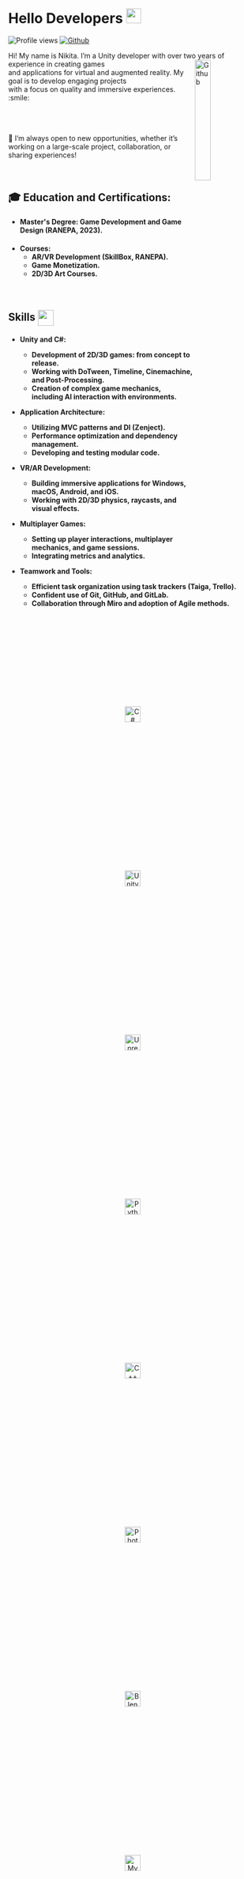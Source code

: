 <h1> Hello Developers <img src = "https://raw.githubusercontent.com/MartinHeinz/MartinHeinz/master/wave.gif" width = 30px> </h1>
<p align='center'>
</p>

![Profile views](https://komarev.com/ghpvc/?username=Grouli123&color=brightgreen) [![Github](https://img.shields.io/github/followers/Grouli123?label=Follow&style=social)](https://github.com/Grouli123)

<div size='20px'> Hi! My name is Nikita. I’m a Unity developer with over two years of experience in creating <img width="25%" align="right" alt="Github" src="https://user-images.githubusercontent.com/69174156/222849607-24ae78f6-2e79-4d7c-b809-ed393eedbad4.gif"/> games<br> and applications for virtual and augmented reality. My goal is to develop engaging projects<br> with a focus on quality and immersive experiences. :smile:
<br>
<br>
<br>
<br>

💬 I’m always open to new opportunities, whether it’s working on a large-scale project, collaboration, or sharing experiences!
<br>
<br>
<br>
<h2>🎓 Education and Certifications:</h2>
<h4>

- Master's Degree: Game Development and Game Design (RANEPA, 2023).
<h4>

- Courses:
  - AR/VR Development (SkillBox, RANEPA).
  - Game Monetization.
  - 2D/3D Art Courses.

</h4>

  </div>
<br>
<h2> Skills <img src = "https://media2.giphy.com/media/QssGEmpkyEOhBCb7e1/giphy.gif?cid=ecf05e47a0n3gi1bfqntqmob8g9aid1oyj2wr3ds3mg700bl&rid=giphy.gif" width = 32px align= 'center'> </h2>

<h4>

- Unity and C#:
  - Development of 2D/3D games: from concept to release.
  - Working with DoTween, Timeline, Cinemachine, and Post-Processing.
  - Creation of complex game mechanics, including AI interaction with environments.

- Application Architecture:
  - Utilizing MVC patterns and DI (Zenject).
  - Performance optimization and dependency management.
  - Developing and testing modular code.

- VR/AR Development:
  - Building immersive applications for Windows, macOS, Android, and iOS.
  - Working with 2D/3D physics, raycasts, and visual effects.

- Multiplayer Games:
  - Setting up player interactions, multiplayer mechanics, and game sessions.
  - Integrating metrics and analytics.

- Teamwork and Tools:
  - Efficient task organization using task trackers (Taiga, Trello).
  - Confident use of Git, GitHub, and GitLab.
  - Collaboration through Miro and adoption of Agile methods.

  </h4>
<br>
<p align="center">
  <a href="https://github.com/Grouli123?tab=repositories&q=&type=&language=csharp&sort=">
    <img width="32px" style="margin: 150px;" src="https://raw.githubusercontent.com/rahulbanerjee26/githubAboutMeGenerator/main/icons/csharp.svg" alt="C#">
  </a>
  <a href="https://github.com/Grouli123?tab=repositories&q=&type=&language=unity&sort=">
    <img width="32px" style="margin: 150px;" src="https://raw.githubusercontent.com/rahulbanerjee26/githubAboutMeGenerator/main/icons/unity.svg" alt="Unity">
  </a>
  <a href="https://github.com/Grouli123?tab=repositories&q=&type=&language=csharp&sort=">
    <img width="32px" style="margin: 150px;" src="https://raw.githubusercontent.com/rahulbanerjee26/githubAboutMeGenerator/main/icons/unreal.svg" alt="Unreal">
  </a>
  <a href="https://github.com/Grouli123?tab=repositories&q=&type=&language=python&sort=">
    <img width="32px" style="margin: 150px;" src="https://raw.githubusercontent.com/rahulbanerjee26/githubAboutMeGenerator/main/icons/python.svg" alt="Python">
  </a>
  <a href="https://github.com/Grouli123?tab=repositories&q=&type=&language=cpp&sort=">
    <img width="32px" style="margin: 150px;" src="https://raw.githubusercontent.com/rahulbanerjee26/githubAboutMeGenerator/main/icons/cpp.svg" alt="C++">
  </a>
  <a href="https://github.com/Grouli123?tab=repositories&q=&type=&language=photoshop&sort=">
    <img width="32px" style="margin: 150px;" src="https://raw.githubusercontent.com/rahulbanerjee26/githubAboutMeGenerator/main/icons/photoshop.svg" alt="Photoshop">
  </a>
  <a href="https://github.com/Grouli123?tab=repositories&q=&type=&language=blender&sort=">
    <img width="32px" style="margin: 150px;" src="https://raw.githubusercontent.com/rahulbanerjee26/githubAboutMeGenerator/main/icons/blender.svg" alt="Blender">
  </a>
  <a href="https://github.com/Grouli123?tab=repositories&q=&type=&language=mysql&sort=">
    <img width="32px" style="margin: 150px;" src="https://raw.githubusercontent.com/rahulbanerjee26/githubAboutMeGenerator/main/icons/mysql.svg" alt="MySQL">
  </a>
  <a href="https://github.com/Grouli123?tab=repositories&q=&type=&language=git&sort=">
    <img width="32px" style="margin: 150px;" src="https://raw.githubusercontent.com/rahulbanerjee26/githubAboutMeGenerator/main/icons/git.svg" alt="Git">
  </a>
</p>


<h2> 📫 Contacts: <img src='https://raw.githubusercontent.com/ShahriarShafin/ShahriarShafin/main/Assets/handshake.gif' width="75px" align= 'center'> </h2>
<h4>

- Email: Grouli123@yandex.ru
- Telegram: @Grouli123
- LinkedIn: https://www.linkedin.com/in/grouli123
</h4>
<br>
<p align="center">
  <a href = 'https://discordapp.com/users/Grouli123#7757'> <img width = '32px' align= 'center' src="https://github.com/rahulbanerjee26/githubProfileReadmeGenerator/blob/main/icons/discord.svg"/></a>
  <a href = 'https://t.me/Grouli123'> <img width = '32px' align= 'center' 
  src="https://user-images.githubusercontent.com/103457938/187045729-99f62a9d-2bc1-4417-9608-090371d10275.png"/></a>
  <a href = 'https://www.github.com/Grouli123'> <img width = '32px' align= 'center' src="https://raw.githubusercontent.com/rahulbanerjee26/githubAboutMeGenerator/main/icons/github.svg"/></a>
  <a href="https://www.linkedin.com/in/grouli123"><img src="https://cdn3.emoji.gg/emojis/5085-linkedin-logo.png" width="32px" height="32px" alt="Linkedin_logo" align= 'center'></a>
  <a href="https://gitlab.com/grouli123"><img src="https://cdn3.emoji.gg/emojis/6931_gitlab.png" width="32px" height="32px" alt="gitlab" align= 'center'></a>
</p>
<br>

## 📊 GitHub Statistics

| ![Nikita's GitHub Stats](https://github-readme-stats.vercel.app/api?username=Grouli123&show_icons=true&theme=radical) | ![Top Langs](https://github-readme-stats.vercel.app/api/top-langs/?username=Grouli123&langs_count=8&theme=radical&layout=compact) |
| --------------------------------------------------------------------------------------------------------------------- | ------------------------------------------------------------------------------------------------------------------------------- |
| ![GitHub Stats](https://github-readme-stats.vercel.app/api?username=Grouli123&show_icons=true&count_private=true&hide_title=false&theme=radical) |                                                                                                                               |